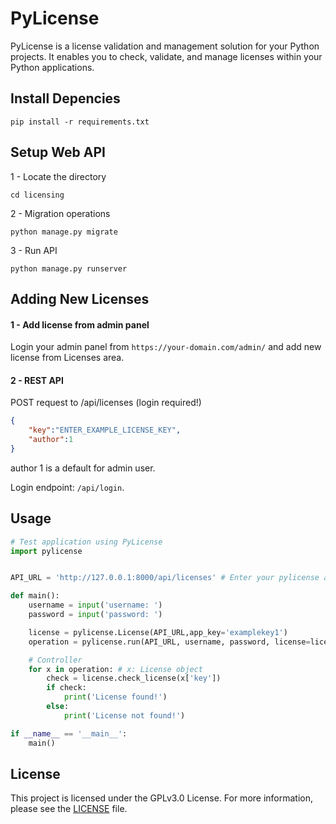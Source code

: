 # PyLicense
PyLicense is a license validation and management solution for your Python projects. It enables you to check, validate, and manage licenses within your Python applications.

## Install Depencies

```
pip install -r requirements.txt
```

## Setup Web API

1 - Locate the directory
```
cd licensing
```

2 - Migration operations
```
python manage.py migrate
```

3 - Run API
```
python manage.py runserver
```

## Adding New Licenses
#### 1 - Add license from admin panel
Login your admin panel from `https://your-domain.com/admin/` and add new license from Licenses area.

#### 2 - REST API
POST request to /api/licenses (login required!)

```json
{
    "key":"ENTER_EXAMPLE_LICENSE_KEY",
    "author":1
}
```

author 1 is a default for admin user.

Login endpoint: `/api/login`.


## Usage
```python
# Test application using PyLicense
import pylicense


API_URL = 'http://127.0.0.1:8000/api/licenses' # Enter your pylicense api

def main():
    username = input('username: ')
    password = input('password: ')

    license = pylicense.License(API_URL,app_key='examplekey1')
    operation = pylicense.run(API_URL, username, password, license=license)

    # Controller
    for x in operation: # x: License object
        check = license.check_license(x['key'])
        if check:
            print('License found!')
        else:
            print('License not found!')

if __name__ == '__main__':
    main()
```

## License
This project is licensed under the GPLv3.0 License. For more information, please see the [LICENSE](LICENSE) file.
